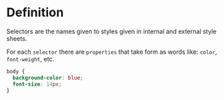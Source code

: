 <h1>Definition</h1>

Selectors are the names given to styles given in internal and external style sheets.

For each `selector` there are `properties` that take form as words like: `color`, `font-weight`, etc.

```css
body {
  background-color: blue;
  font-size: 14px;
}
```
